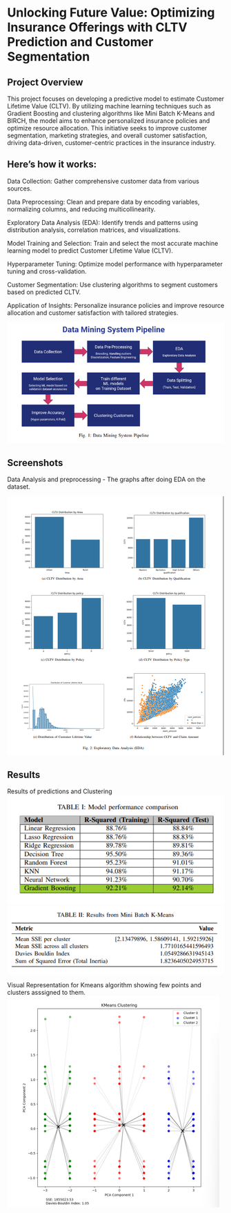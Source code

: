 

# Unlocking Future Value: Optimizing Insurance Offerings with CLTV Prediction and Customer Segmentation

## Project Overview
This project focuses on developing a predictive model to estimate Customer Lifetime Value (CLTV). By utilizing machine learning techniques such as Gradient Boosting and clustering algorithms like Mini Batch K-Means and BIRCH, the model aims to enhance personalized insurance policies and optimize resource allocation. This initiative seeks to improve customer segmentation, marketing strategies, and overall customer satisfaction, driving data-driven, customer-centric practices in the insurance industry.

## Here’s how it works:

Data Collection: Gather comprehensive customer data from various sources.

Data Preprocessing: Clean and prepare data by encoding variables, normalizing columns, and reducing multicollinearity.

Exploratory Data Analysis (EDA): Identify trends and patterns using distribution analysis, correlation matrices, and visualizations.

Model Training and Selection: Train and select the most accurate machine learning model to predict Customer Lifetime Value (CLTV).

Hyperparameter Tuning: Optimize model performance with hyperparameter tuning and cross-validation.

Customer Segmentation: Use clustering algorithms to segment customers based on predicted CLTV.

Application of Insights: Personalize insurance policies and improve resource allocation and customer satisfaction with tailored strategies.


![Data Pipeline](pipeline.png)







## Screenshots
Data Analysis and preprocessing - The graphs after doing EDA on the dataset.


![EDA](graph.png)

## Results
Results of predictions and Clustering
![Result](table.png)
![Result](clustering.png)

Visual Representation for Kmeans algorithm showing few points and clusters asssigned to them. 
![Result](kmeans.png)




